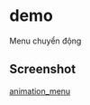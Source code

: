 # demo

Menu chuyển động

## Screenshot

[animation_menu](https://media.giphy.com/media/IdNSX4VpSxerbFHqe1/giphy.gif)


